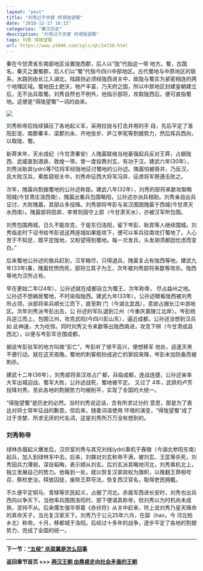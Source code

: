 ```yaml
---
layout: "post"
title: "刘秀过于贪婪 终得陇望蜀"
date: "2018-12-17 16:15"
categories: "秦汉历史"
description: "刘秀过于贪婪 终得陇望蜀"
tags: 刘秀 得陇望蜀
url: https://www.y5000.com/zgls/qh/24730.html
---
```






秦在今甘肃省东南部地区设置陇西郡，后人以“陇”代指这一带
地方。蜀，古国名，秦灭之置蜀郡，后人们以“蜀”代指今四川中部地区。古代蜀地与中原地区的联系，水路则由长江入湖北，陆路则必须经陇西进关中，故陇与蜀实为紧密相连的两个地理区域。蜀地田土肥沃，物产丰富，乃天府之国，所以中原地区封建皇朝建立后，无不出兵取蜀。刘秀自然也不例外，他指示部将，攻取陇西后，便可直指蜀地。这便是“得陇望蜀”一词的由来。

![](https://img.y5000.com/uploads/allimg/170807/8-1FPG53334F8.jpg)

刘秀称帝后陆续镇压了各地起义军，采用拉拢与打击并用的手 段，先后平定了渔阳彭宠、南郡秦丰、梁郡刘永、齐地张步、庐江李宪等割据势力，然后挥兵西向，以取陇、蜀。

新莽末年，天水成纪（今甘肃秦安）人隗嚣联络当地豪强起兵反对王莽，占据陇西、武威直到酒泉、敦煌一带。曾一度投靠刘玄，有功于汉。建武六年(30年），刘秀派耿弇(ydn)等7位将军经陇地征讨蜀地的公孙述。隗嚣怕被吞并，乃反汉，且大败汉兵，乘胜窥视关中。刘秀命征西大将军冯异、征虏将军祭遵击败之。

次年，隗嚣向割据蜀地的公孙述称臣。建武八年(32年），刘秀的部将来歙攻取略阳城(今甘肃庄浪西南），隗嚣出重兵包围略阳，公孙述亦派兵相助。刘秀亲自出兵证讨，大败隗嚣，其部众多投降。刘秀部将岑彭与吴汉围困隗嚣于西城(今甘肃天水西南）。隗嚣部将田弇、李育则固守上郢（今甘肃天水），亦被汉军所包围。

刘秀包围两城，日久不能攻克，于是东归洛阳，留下岑彭、耿弇等人继续围城。刘秀临走时下诏书给岑彭说这两座城如果能攻下，便可以率兵往南攻打蜀地了。人心苦于不知足，既平定陇地，又盼望得到蜀地。每一次发兵，头发胡须都因忧虑而变白。”

后来蜀地公孙述的救兵赶到，汉军粮尽，只得退兵，隗嚣复占有陇西等地。建武九年(33年)春，隗嚣忧愤而死，部将立其子为王，次年被刘秀部将来歙等攻杀。陇西等地为汉所占有。

早在更始二年(24年），公孙述就在成都自立为蜀王，次年称帝，
尽占益州之地。公孙述不想蜗居蜀地，不时染指陇西。建武九年(33年），公孙述眼看陇西被刘秀所占领，派部将率兵顺长江而下，直至荆
门（今湖北宜昌），意欲占据长江中游地区。次年刘秀派岑彭出击，公
孙述的军队退到江州（今重庆嘉陵江北岸）。岑彭统兵逆江而上，包围江州，攻克武阳(今四川彭山东），逼近成都。公孙述没想到汉兵如
此神速，大为吃惊。同时刘秀又令来歙等出陇西南进，攻克下辨（今甘肃成县西北），以便与岑彭军合围成都。

据说岑彭驻军的地方叫做“彭亡”，岑彭听了很不高兴，便想移军 他处，适逢天黑不便行动。就在这天夜晚，蜀地的刺客假扮成逃亡的家奴来降，岑彭未加防备而被刺杀。

建武十二年(36年），刘秀部将吴汉攻占广都，兵临成都，连战连捷，公孙述亲率大军出城迎战，蜀军大败，公孙述战死，蜀地被平定。 又过了
4年，武原的卢芳投降刘秀，至此各地的割据势力均被削平，实现了全国的大统一。

“得陇望蜀”是历史的必然。当时刘秀说这话，含有所求过分的 意思，那是为了表达对将士常年征战的歉意。但后来，随着词语使用
环境的演变，“得陇望蜀”成了过于贪婪、所求无厌的代名词，这是刘秀所万万没有想到的。

###  刘秀称帝

绿林赤眉起义爆发后，汉宗室刘秀与其兄刘线(ydn)乘机于舂陵（今湖北参阳东南）起兵，加入到绿林军中去。后来，刘鏔对刘玄称帝不满，被刘玄、王匡等杀死，刘秀因兵力薄弱，深自韬晦，表示顺从刘玄。后刘玄派其略地河北，刘秀乘机北上，独立发展自己的势力。他每到一处，就以恢复汉家政权为旗帜，以推翻王莽相号召，察检吏治，释放囚徒，废除王莽苛法，恢复西汉官名，取得吏民拥戴。

不久便平定铜马、青犊等农民起义，占据了河北。赤眉军西进长安时，刘秀也出兵西向以争天下。当他率兵围困洛阳时，部下便请其称帝，但刘秀以为时机尚未成熟，坚持不从。后来儒生强华带着《赤伏符》从关中赶来，符上说刘秀乃皇天降命的真命天子，当光复汉家天下。刘秀乃于公元25年六月，在鄗（hao，今
河北柏乡北）称帝。十月，移都城于洛阳。后经过十多年的战争，逐步平定了各地的割据势力，完成了全国的统一。

* * *

**下一节：[“五侯” 杀梁冀是怎么回事](https://www.y5000.com/zgls/qh/24734.html)**

**返回章节首页 >>> [两汉王朝 由鼎盛走向社会矛盾的王朝](https://www.y5000.com/zgls/qh/24924.html)**
